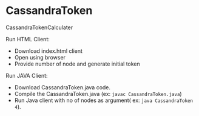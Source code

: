 CassandraToken
==============

CassandraTokenCalculater


Run HTML Client:

* Download index.html client
* Open using browser
* Provide number of node and generate initial token


Run JAVA Client:

* Download CassandraToken.java code.
* Compile the CassandraToken.java (ex: `javac CassandraToken.java`)
* Run Java client with no of nodes as argument( ex: `java CassandraToken 4`). 


